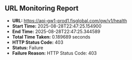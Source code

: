 ## URL Monitoring Report

- **URL:** https://api-gw1-prod1.fisglobal.com/gw/v1/health
- **Start Time:** 2025-08-28T22:47:25.154900
- **End Time:** 2025-08-28T22:47:25.344589
- **Total Time Taken:** 0.189689 seconds
- **HTTP Status Code:** 403
- **Status:** Failure
- **Failure Reason:** HTTP Status Code: 403
